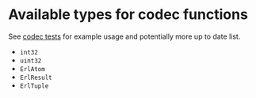 # Available types for codec functions

See [codec tests](https://github.com/wltsmrz/nimler/tree/master/tests/codec) for example usage and potentially more up to date list.

* `int32`
* `uint32`
* `ErlAtom`
* `ErlResult`
* `ErlTuple`

